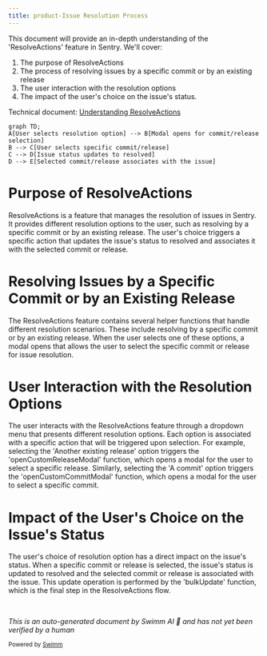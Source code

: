 ```yaml
---
title: product-Issue Resolution Process
---
```

This document will provide an in-depth understanding of the 'ResolveActions' feature in Sentry. We'll cover:

1. The purpose of ResolveActions
2. The process of resolving issues by a specific commit or by an existing release
3. The user interaction with the resolution options
4. The impact of the user's choice on the issue's status.

Technical document: <SwmLink doc-title="Understanding ResolveActions">[Understanding ResolveActions](/.swm/understanding-resolveactions.uojxfa4y.sw.md)</SwmLink>

```mermaid
graph TD;
A[User selects resolution option] --> B[Modal opens for commit/release selection]
B --> C[User selects specific commit/release]
C --> D[Issue status updates to resolved]
D --> E[Selected commit/release associates with the issue]
```

# Purpose of ResolveActions

ResolveActions is a feature that manages the resolution of issues in Sentry. It provides different resolution options to the user, such as resolving by a specific commit or by an existing release. The user's choice triggers a specific action that updates the issue's status to resolved and associates it with the selected commit or release.

# Resolving Issues by a Specific Commit or by an Existing Release

The ResolveActions feature contains several helper functions that handle different resolution scenarios. These include resolving by a specific commit or by an existing release. When the user selects one of these options, a modal opens that allows the user to select the specific commit or release for issue resolution.

# User Interaction with the Resolution Options

The user interacts with the ResolveActions feature through a dropdown menu that presents different resolution options. Each option is associated with a specific action that will be triggered upon selection. For example, selecting the 'Another existing release' option triggers the 'openCustomReleaseModal' function, which opens a modal for the user to select a specific release. Similarly, selecting the 'A commit' option triggers the 'openCustomCommitModal' function, which opens a modal for the user to select a specific commit.

# Impact of the User's Choice on the Issue's Status

The user's choice of resolution option has a direct impact on the issue's status. When a specific commit or release is selected, the issue's status is updated to resolved and the selected commit or release is associated with the issue. This update operation is performed by the 'bulkUpdate' function, which is the final step in the ResolveActions flow.

&nbsp;

*This is an auto-generated document by Swimm AI 🌊 and has not yet been verified by a human*

<SwmMeta version="3.0.0" repo-id="Z2l0aHViJTNBJTNBc2VudHJ5LWRlbW8lM0ElM0FTd2ltbS1EZW1v" repo-name="sentry-demo" doc-type="product-flows"><sup>Powered by [Swimm](/)</sup></SwmMeta>
